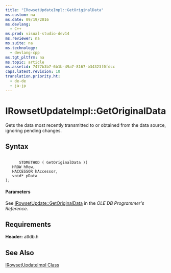 ```yaml
---
title: "IRowsetUpdateImpl::GetOriginalData"
ms.custom: na
ms.date: 09/19/2016
ms.devlang: 
  - C++
ms.prod: visual-studio-dev14
ms.reviewer: na
ms.suite: na
ms.technology: 
  - devlang-cpp
ms.tgt_pltfrm: na
ms.topic: article
ms.assetid: 7477b3b7-6b1b-49a7-8167-b34323f0fdcc
caps.latest.revision: 10
translation.priority.ht: 
  - de-de
  - ja-jp
---
```

# IRowsetUpdateImpl::GetOriginalData
Gets the data most recently transmitted to or obtained from the data source, ignoring pending changes.  
  
## Syntax  
  
```  
  
      STDMETHOD ( GetOriginalData )(  
   HROW hRow,  
   HACCESSOR hAccessor,  
   void* pData   
);  
```  
  
#### Parameters  
 See [IRowsetUpdate::GetOriginalData](https://msdn.microsoft.com/en-us/library/ms709947.aspx) in the *OLE DB Programmer's Reference*.  
  
## Requirements  
 **Header:** atldb.h  
  
## See Also  
 [IRowsetUpdateImpl Class](../vs140/IRowsetUpdateImpl-Class.md)